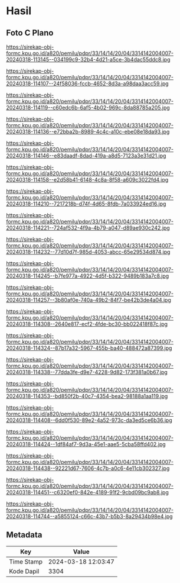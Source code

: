 # Hasil

## Foto C Plano

https://sirekap-obj-formc.kpu.go.id/a820/pemilu/pdpr/33/14/14/20/04/3314142004007-20240318-113145--034199c9-32b4-4d21-a5ce-3b4dac55ddc8.jpg

https://sirekap-obj-formc.kpu.go.id/a820/pemilu/pdpr/33/14/14/20/04/3314142004007-20240318-114107--24f58036-fccb-4652-8d3a-a98daa3acc59.jpg

https://sirekap-obj-formc.kpu.go.id/a820/pemilu/pdpr/33/14/14/20/04/3314142004007-20240318-114119--c60edc6b-6af5-4b02-969c-8da88785a205.jpg

https://sirekap-obj-formc.kpu.go.id/a820/pemilu/pdpr/33/14/14/20/04/3314142004007-20240318-114136--e72bba2b-8989-4c4c-a10c-ebe08e18da93.jpg

https://sirekap-obj-formc.kpu.go.id/a820/pemilu/pdpr/33/14/14/20/04/3314142004007-20240318-114146--e83daadf-8dad-419a-a8d5-7123a3e31d21.jpg

https://sirekap-obj-formc.kpu.go.id/a820/pemilu/pdpr/33/14/14/20/04/3314142004007-20240318-114158--e2d58b41-6148-4c8a-8f58-a609c3022fd4.jpg

https://sirekap-obj-formc.kpu.go.id/a820/pemilu/pdpr/33/14/14/20/04/3314142004007-20240318-114210--7217218b-d74f-4d65-8fdb-7a033924ed16.jpg

https://sirekap-obj-formc.kpu.go.id/a820/pemilu/pdpr/33/14/14/20/04/3314142004007-20240318-114221--724af532-4f9a-4b79-a047-d89ae930c242.jpg

https://sirekap-obj-formc.kpu.go.id/a820/pemilu/pdpr/33/14/14/20/04/3314142004007-20240318-114232--77d10d7f-985d-4053-abcc-65e29534d874.jpg

https://sirekap-obj-formc.kpu.go.id/a820/pemilu/pdpr/33/14/14/20/04/3314142004007-20240318-114245--b7fe977a-4922-4d5f-b322-9489b183a7c8.jpg

https://sirekap-obj-formc.kpu.go.id/a820/pemilu/pdpr/33/14/14/20/04/3314142004007-20240318-114257--3b80af0e-740a-49b2-84f7-be42b3de4a04.jpg

https://sirekap-obj-formc.kpu.go.id/a820/pemilu/pdpr/33/14/14/20/04/3314142004007-20240318-114308--2640e817-ecf2-4fde-bc30-bb022418f87c.jpg

https://sirekap-obj-formc.kpu.go.id/a820/pemilu/pdpr/33/14/14/20/04/3314142004007-20240318-114324--87b17a32-5967-455b-ba40-488472a87399.jpg

https://sirekap-obj-formc.kpu.go.id/a820/pemilu/pdpr/33/14/14/20/04/3314142004007-20240318-114338--77dda3fe-d9e7-4228-9d82-173f381a0b67.jpg

https://sirekap-obj-formc.kpu.go.id/a820/pemilu/pdpr/33/14/14/20/04/3314142004007-20240318-114353--bd850f2b-40c7-4354-bea2-98188a1aa119.jpg

https://sirekap-obj-formc.kpu.go.id/a820/pemilu/pdpr/33/14/14/20/04/3314142004007-20240318-114408--6dd0f530-89e2-4a52-973c-da3ed5ce6b36.jpg

https://sirekap-obj-formc.kpu.go.id/a820/pemilu/pdpr/33/14/14/20/04/3314142004007-20240318-114424--1df84af7-9d3a-45e1-aae5-5cba58ffd402.jpg

https://sirekap-obj-formc.kpu.go.id/a820/pemilu/pdpr/33/14/14/20/04/3314142004007-20240318-114438--92221d67-7606-4c7b-a0c6-4e11cb302327.jpg

https://sirekap-obj-formc.kpu.go.id/a820/pemilu/pdpr/33/14/14/20/04/3314142004007-20240318-114451--c6320ef0-842e-4189-91f2-9cbd09bc9ab8.jpg

https://sirekap-obj-formc.kpu.go.id/a820/pemilu/pdpr/33/14/14/20/04/3314142004007-20240318-114744--a5855124-c66c-43b7-b5b3-8a29434b98e4.jpg


## Metadata

| Key        | Value               |
| ---------- | ------------------- |
| Time Stamp | 2024-03-18 12:03:47 |
| Kode Dapil | 3304                |



